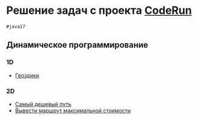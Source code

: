 # Решение задач с проекта [CodeRun](https://coderun.yandex.ru)

`#java17`

## Динамическое программирование

### 1D

- [Гвоздики](./task1)

### 2D

- [Самый дешевый путь](./task2)
- [Вывести маршрут максимальной стоимости](./task3)